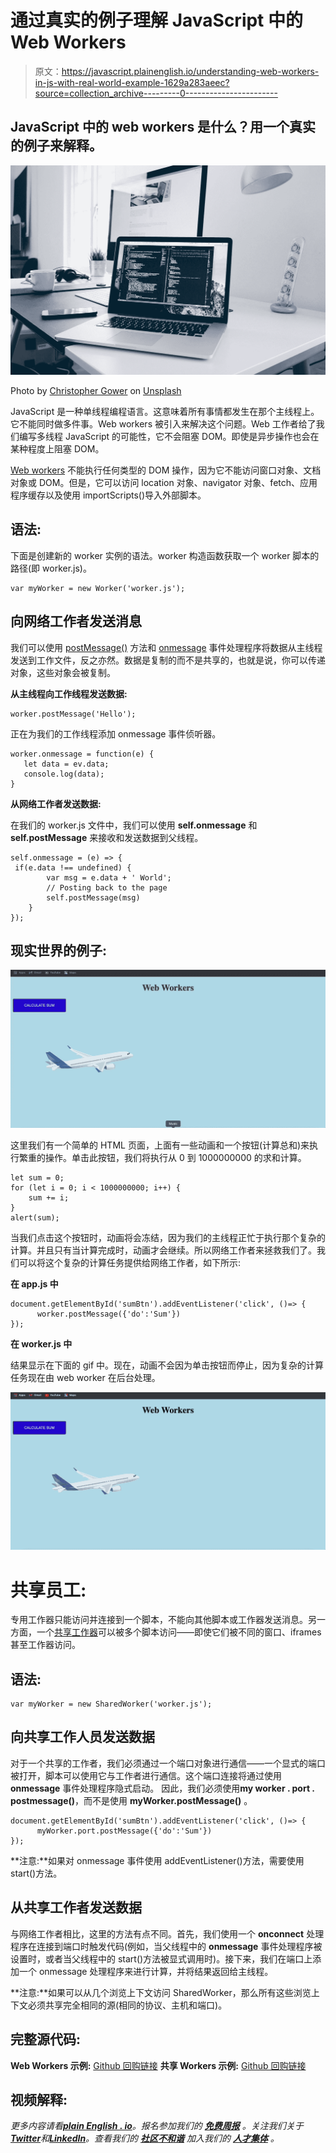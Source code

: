 # 通过真实的例子理解 JavaScript 中的 Web Workers

> 原文：<https://javascript.plainenglish.io/understanding-web-workers-in-js-with-real-world-example-1629a283aeec?source=collection_archive---------0----------------------->

## JavaScript 中的 web workers 是什么？用一个真实的例子来解释。

![](img/501d4322746dd50308012805af413d77.png)

Photo by [Christopher Gower](https://unsplash.com/@cgower?utm_source=medium&utm_medium=referral) on [Unsplash](https://unsplash.com?utm_source=medium&utm_medium=referral)

JavaScript 是一种单线程编程语言。这意味着所有事情都发生在那个主线程上。它不能同时做多件事。Web workers 被引入来解决这个问题。Web 工作者给了我们编写多线程 JavaScript 的可能性，它不会阻塞 DOM。即使是异步操作也会在某种程度上阻塞 DOM。

[Web workers](https://developer.mozilla.org/en-US/docs/Web/API/Web_Workers_API/Using_web_workers) 不能执行任何类型的 DOM 操作，因为它不能访问窗口对象、文档对象或 DOM。但是，它可以访问 location 对象、navigator 对象、fetch、应用程序缓存以及使用 importScripts()导入外部脚本。

## 语法:

下面是创建新的 worker 实例的语法。worker 构造函数获取一个 worker 脚本的路径(即 worker.js)。

```
var myWorker = new Worker('worker.js');
```

## 向网络工作者发送消息

我们可以使用 [postMessage()](https://developer.mozilla.org/en-US/docs/Web/API/Worker/postMessage) 方法和 [onmessage](https://developer.mozilla.org/en-US/docs/Web/API/Worker/message_event) 事件处理程序将数据从主线程发送到工作文件，反之亦然。数据是复制的而不是共享的，也就是说，你可以传递对象，这些对象会被复制。

**从主线程向工作线程发送数据:**

```
worker.postMessage('Hello');
```

正在为我们的工作线程添加 onmessage 事件侦听器。

```
worker.onmessage = function(e) {
   let data = ev.data;
   console.log(data);
}
```

**从网络工作者发送数据:**

在我们的 worker.js 文件中，我们可以使用 **self.onmessage** 和 **self.postMessage** 来接收和发送数据到父线程。

```
self.onmessage = (e) => {
 if(e.data !== undefined) {
        var msg = e.data + ' World';
        // Posting back to the page
        self.postMessage(msg)
    }
});
```

## 现实世界的例子:

![](img/a67728b9b02959e69bf8e9954c0749ba.png)

这里我们有一个简单的 HTML 页面，上面有一些动画和一个按钮(计算总和)来执行繁重的操作。单击此按钮，我们将执行从 0 到 1000000000 的求和计算。

```
let sum = 0;
for (let i = 0; i < 1000000000; i++) {
    sum += i;
}
alert(sum);
```

当我们点击这个按钮时，动画将会冻结，因为我们的主线程正忙于执行那个复杂的计算。并且只有当计算完成时，动画才会继续。所以网络工作者来拯救我们了。我们可以将这个复杂的计算任务提供给网络工作者，如下所示:

**在 app.js 中**

```
document.getElementById('sumBtn').addEventListener('click', ()=> {
      worker.postMessage({'do':'Sum'})
});
```

**在 worker.js 中**

结果显示在下面的 gif 中。现在，动画不会因为单击按钮而停止，因为复杂的计算任务现在由 web worker 在后台处理。

![](img/85bb288a511a2b1ee55af330590f9308.png)

# 共享员工:

专用工作器只能访问并连接到一个脚本，不能向其他脚本或工作器发送消息。另一方面，一个[共享工作器](https://developer.mozilla.org/en-US/docs/Web/API/Web_Workers_API/Using_web_workers#shared_workers)可以被多个脚本访问——即使它们被不同的窗口、iframes 甚至工作器访问。

## 语法:

```
var myWorker = new SharedWorker('worker.js');
```

## 向共享工作人员发送数据

对于一个共享的工作者，我们必须通过一个端口对象进行通信——一个显式的端口被打开，脚本可以使用它与工作者进行通信。这个端口连接将通过使用 **onmessage** 事件处理程序隐式启动。
因此，我们必须使用**my worker . port . postmessage()**，而不是使用 **myWorker.postMessage()** 。

```
document.getElementById('sumBtn').addEventListener('click', ()=> {
      myWorker.port.postMessage({'do':'Sum'})
});
```

**注意:**如果对 onmessage 事件使用 addEventListener()方法，需要使用 start()方法。

## 从共享工作者发送数据

与网络工作者相比，这里的方法有点不同。首先，我们使用一个 **onconnect** 处理程序在连接到端口时触发代码(例如，当父线程中的 **onmessage** 事件处理程序被设置时，或者当父线程中的 start()方法被显式调用时)。接下来，我们在端口上添加一个 onmessage 处理程序来进行计算，并将结果返回给主线程。

**注意:**如果可以从几个浏览上下文访问 SharedWorker，那么所有这些浏览上下文必须共享完全相同的源(相同的协议、主机和端口)。

## 完整源代码:

**Web Workers 示例:** [Github 回购链接](https://github.com/ankitsaxena21/Web-Workers-Demo) **共享 Workers 示例:** [Github 回购链接](https://github.com/ankitsaxena21/Shared-Worker)

## 视频解释:

*更多内容请看*[***plain English . io***](https://plainenglish.io/)*。报名参加我们的* [***免费周报***](http://newsletter.plainenglish.io/) *。关注我们关于*[***Twitter***](https://twitter.com/inPlainEngHQ)*和*[***LinkedIn***](https://www.linkedin.com/company/inplainenglish/)*。查看我们的* [***社区不和谐***](https://discord.gg/GtDtUAvyhW) *加入我们的* [***人才集体***](https://inplainenglish.pallet.com/talent/welcome) *。*